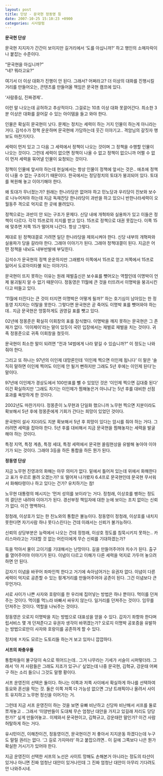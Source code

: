 ```yaml
---
layout: post
title: 단상 - 문국현 정동영 등
date: 2007-10-25 15:10:23 +0900
categories: 시사칼럼
---
```

**문국현 단상**

문국현 지지자가 간간이 보이지만 길거리에서 ‘도를 아십니까?’ 하고 행인의 소매자락이나 붙잡는 수준이다. 

“문국현을 아십니까?”  
“네? 뭐라고요?” 

여기서 더 이상 대화가 진행이 안 된다. 그래서? 어쩌라고? 더 이상의 대화를 진행시킬 거리를 만들어오는, 콘텐츠를 만들어올 책임은 문국현 캠프에 있다. 

‘사람중심, 진짜경제’.. 

이런 말 나오는데 공허하고 추상적이다. 그걸로는 10초 이상 대화 못끌어간다. 최소한 3분 이상은 대화를 끌어갈 수 있는 아이템을 들고 와야 한다. 

인물은 확실히 문국현이 낫다. 문제는 정치는 세력이 하는 거지 인물이 하는게 아니라는 거다. 김석수가 정책 운운하며 문국현에 가담하는데 웃긴 이야기고.. 격암님의 갈짓자 행보도 마찬가지다. 

세력이 먼저 있고 그 다음 그 세력에서 정책이 나오는 것이며 그 정책을 수행할 인물이 나오는 것이다. 그런데 세력이 없으면 정책이 나올 수 없고 정책이 없으니까 어쩔 수 없이 먼저 세력을 묶어낼 인물이 요청되는 것이다. 

정책이 인물에 앞서야 하는데 현실에서는 항상 인물이 정책에 앞서는 것은.. 애초에 정책이 나올 수 없는 구조이기 때문이다. 한국에서는 정당정치의 토대가 붕괴되어 있다. 토대를 복원해 놓고 이야기해야 한다. 

왜 토대가 무너졌는가? 원래는 한나라당은 없어야 하고 민노당과 우리당이 진보와 보수로 나누어져야 하는데 지금 독재잔당 한나라당이 과반을 하고 있으니 반한나라세력이 오월동주 격으로 억지로 한 곳에 몰려있다. 

정책으로는 과반이 안 되는 구조가 문제다. 신당 내에 개혁파와 실용파가 있고 이들은 정책이 다르다. 각각 15프로의 지지를 받고 있다. 15프로 정책으로 대권 못잡는다. 이쪽 15에 맞추면 저쪽 15가 떨어져 나간다. 항상 그렇다. 

제대로 된 정책대결로 가려면 일단 한나라당을 제외시켜야 한다. 신당 내부의 개혁파와 실용파가 당을 갈라야 한다. 그래야 이야기가 된다. 그래야 정책대결이 된다. 지금은 어떤 정책을 내놔도 내부반발에 부딪힌다.

김석수가 문국현의 정책 운운하지만 그래봤자 이쪽에서 15프로 얻고 저쪽에서 15프로 잃어서 도로아미타불 되는 이야기다. 

문국현이 뜨지 못하는 이유는 원래 재벌출신은 보수표를 뺏어오는 역할인데 이명박이 언제 붕괴될지 알 수 없기 때문이다. 정동영은 11월에 큰 것을 터뜨려서 이명박을 붕괴시킨다고 떠들고 있다. 

‘11월에 터진다는 큰 것이 터지면 이명박은 어떻게 될까?’ 하는 호기심이 남아있는 한 정동영 지지자는 이탈을 못한다. 그렇다면 문국현은 곧 죽어도 이명박 표를 뺏어와야 하는데.. 지금 문국현은 엉뚱하게도 권영길 표를 뺏고 있다.

02년에 정몽준은 확실히 이회창의 표를 잠식했다. 이명박을 깨지 못하는 문국현은 그 존재가 없다. ‘이이제이’라는 말이 있듯이 국민 입장에서는 재벌로 재벌을 치는 것이다. 귀족 정몽준으로 귀족 이회창을 쳤듯이. 

문국현이 최소한 말이 되려면 “전과 14범에게 나라 맡길 수 있습니까?” 이 정도는 나와줘야 한다. 

그리고 또 하나는 97년의 이인제 대망론인데 ‘이인제 찍으면 이인제 됩니다’ 이 말은 ‘솔직히 말하면 이인제 찍어도 이인제 안 될거 뻔하지만 그래도 5년 후에는 이인제 된다’는 말이다. 

97년에 이인제가 경상도에서 100만표를 뺄 수 있었던 것은 ‘이인제 찍으면 김대중 된다’ 이건 확실하지만 ‘그래도 차기는 이인제가 찜해놓은거 아니냐’는 5년 후를 대비한 선점효과를 욕망하게 한 것이다. 

2002년도 마찬가지다. 정몽준이 노무현과 단일화 했으니까 노무현 찍으면 지분이라도 확보해서 5년 후에 정몽준에게 기회가 간다는 희망이 있었던 것이다. 

문국현이 설사 지더라도 지분 확보해서 5년 후 희망이 있다는 암시를 줘야 하는 거다. 그러려면 세력을 잡아야 한다. 5년 후를 대비해서 지금 문국현을 찜해놓자는 세력을 발굴해야 하는 것이다. 

특정 지역, 특정 계층, 특정 세대, 특정 세력에서 문국현 쏠림현상을 유발해 놓아야 이야기가 되는 것이다. 그래야 3등을 하든 통합을 하든 뭔가 된다. 



**정동영 단상**

지금 노무현 진영과의 화해는 아무 의미가 없다. 밑에서 틀어져 있는데 위에서 화해한다고 표가 우르르 몰려 오겠는가? 또 떨어져 나가봤자 6.4프로 문국현인데 문국현 무서워서 화해타령이나 하고 있다는 건가? 유치하기는 참!

노무현 대통령의 메시지는 ‘먼저 성의를 보이라’는 거다. 정청래, 이상호를 팽하는 정도의 결단은 내려야 이야기가 된다. 경선부정 책임자에 대한 눈에 보이는 조치 없이는 신뢰가 없다. 이건 명백하다. 

정청래, 이상호가 있는 한 친노와의 통합은 불능이다. 정동영이 정청래, 이상호를 내치지 못한다면 자기사람 하나 못다스린다는 건데 이래서는 신뢰가 불가능하다.

신뢰의 상당부분은 능력에서 나오는 건데 정청래, 이상호 정도를 침묵시키지 못하는.. 카리스마라고는 기대할 것 없는 어린이에게 무슨 신뢰를 기대하겠는가? 

둑을 막아서 물이 고이기를 기대해서는 난망이다. 길을 만들어주어야 치수가 된다. 출구를 열어주어야 이야기가 된다. 이념이 다르고 이해가 다른 세력을 억지로 가두어 놓으려 하면 안 된다. 

갑자기 이념을 바꾸어 좌파인척 한다고 거기에 속아넘어가는 유권자 없다. 이념이 다른 세력이 억지로 공존할 수 있는 핑계거리를 만들어주어야 공존이 된다. 그건 이념보다 큰 무언가다. 

서로 사이가 나쁜 사자와 호랑이를 한 우리에 집어넣는 방법은 하나 뿐이다. 먹이를 던져주는 것이다. 먹이를 먹느라 바빠서 싸우지 않는다. 일거리를 던져주는 것이다. 임무를 던져주는 것이다. 역할을 나눠주는 것이다. 

정동영은 오로지 이명박을 치는 방법으로 대표성을 얻을 수 있다. 갑자기 좌향좌 한다며 립서비스 몇 개 던져준다고 유권자 생각이 바뀌겠는가? 오로지 이명박 공포증을 유발하는 방법으로만이 사자와 호랑이를 공존하게 할 수 있다. 

정치에 ㅈ자도 모르는 도토리들 하는거 보고 있자니 깝깝하다. 



**서프의 좌충우돌**

통합파들이 불구덩이 속으로 뛰어드는데.. 그거 나무라는 기세가 서슬이 시퍼렇더라. 그래서 ‘아 저 사람들은 그래도 지조가 있구나’ 싶었는데 나중 문국현, 김혁규, 강운태 어쩌구 하는 소리 들으니 그것도 말짱 황이다. 

서프 운영진의 선택은 둘이다. 하나는 이쪽과 저쪽 사이에서 확실하게 하나를 선택하여 동요와 혼선을 막는 것. 둘은 이쪽 저쪽 다 가능성 없으면 그냥 트래픽이나 올려서 사이트 유지하고 노무현 정신을 이어가는 거. 

그런데 지금 서프 운영진이 하는 것을 보면 유빠 비난하고 신당파 비난해서 서프를 둘로 쪼개놓고 .. 그래서 ‘이양반들이 도대체 무슨 엄청난 대안을 가지고 있길래 저리도 당당한가?’ 싶게 만들어놓고.. 이제와서 문국현이고, 김혁규고, 강운태란 말인가? 이건 사람 허탈하게 하는 거다. 

유시민이건, 이해찬이건, 정동영이건, 문국현이건 저 좋아서 지지운동 하겠다는데 누구도 말릴 권리는 없다. ‘그 길로 가지마라’ 하고 붙잡으려면.. 이 길에 그쪽보다 나은 뭔가 확실한 거시기가 있어야 한다. 

지금 운영진이 선택한 서프의 노선은 사이트 망해도 손해본거 아니라는 정도의 타산이 있거나 아니면 진짜 엄청난 대안이 있거나인데 그 진짜 엄청난 대안이 아무리 기다려도 안 나와주시네.